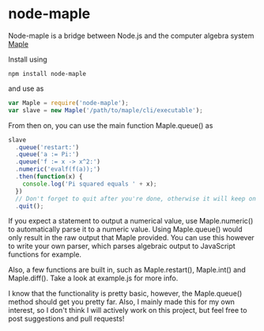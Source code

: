node-maple
==========

Node-maple is a bridge between Node.js and the computer algebra system [Maple](www.maplesoft.com)

Install using
```
npm install node-maple
```
and use as
```javascript
var Maple = require('node-maple');
var slave = new Maple('/path/to/maple/cli/executable');
```

From then on, you can use the main function Maple.queue() as

```javascript
slave
  .queue('restart:')
  .queue('a := Pi:')
  .queue('f := x -> x^2:')
  .numeric('evalf(f(a));')
  .then(function(x) {
    console.log('Pi squared equals ' + x);
  })
  // Don't forget to quit after you're done, otherwise it will keep on running!
  .quit();
```

If you expect a statement to output a numerical value, use Maple.numeric() to automatically parse it to a numeric value.
Using Maple.queue() would only result in the raw output that Maple provided.
You can use this however to write your own parser, which parses algebraic output to JavaScript functions for example.

Also, a few functions are built in, such as Maple.restart(), Maple.int() and Maple.diff().
Take a look at example.js for more info.

I know that the functionality is pretty basic, however, the Maple.queue() method should get you pretty far.
Also, I mainly made this for my own interest, so I don't think I will actively work on this project, but feel free to post suggestions and pull requests!
